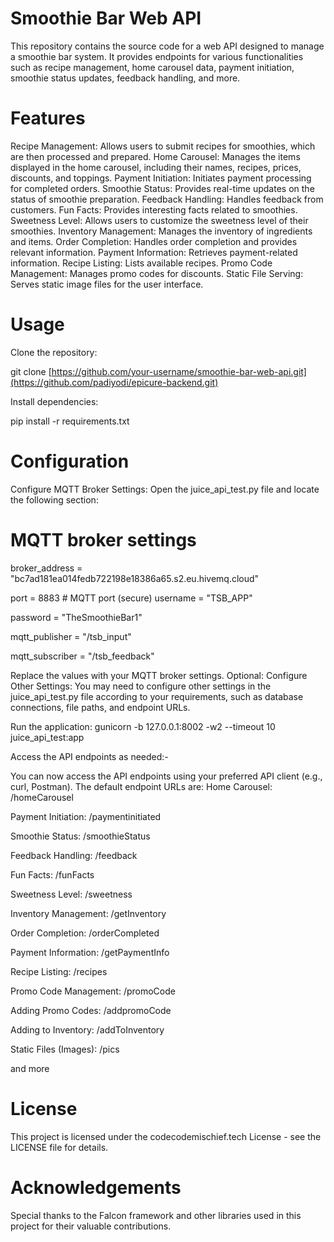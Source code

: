 # Smoothie Bar Web API

This repository contains the source code for a web API designed to manage a smoothie bar system. It provides endpoints for various functionalities such as recipe management, home carousel data, payment initiation, smoothie status updates, feedback handling, and more.

# Features

Recipe Management: Allows users to submit recipes for smoothies, which are then processed and prepared.
Home Carousel: Manages the items displayed in the home carousel, including their names, recipes, prices, discounts, and toppings.
Payment Initiation: Initiates payment processing for completed orders.
Smoothie Status: Provides real-time updates on the status of smoothie preparation.
Feedback Handling: Handles feedback from customers.
Fun Facts: Provides interesting facts related to smoothies.
Sweetness Level: Allows users to customize the sweetness level of their smoothies.
Inventory Management: Manages the inventory of ingredients and items.
Order Completion: Handles order completion and provides relevant information.
Payment Information: Retrieves payment-related information.
Recipe Listing: Lists available recipes.
Promo Code Management: Manages promo codes for discounts.
Static File Serving: Serves static image files for the user interface.

# Usage

Clone the repository: 

git clone [https://github.com/your-username/smoothie-bar-web-api.git](https://github.com/padiyodi/epicure-backend.git)

Install dependencies:

pip install -r requirements.txt

# Configuration

Configure MQTT Broker Settings:
Open the juice_api_test.py file and locate the following section:
# MQTT broker settings
broker_address = "bc7ad181ea014fedb722198e18386a65.s2.eu.hivemq.cloud"

port = 8883  # MQTT port (secure)
username = "TSB_APP"

password = "TheSmoothieBar1"

mqtt_publisher = "/tsb_input"

mqtt_subscriber = "/tsb_feedback"

Replace the values with your MQTT broker settings.
Optional: Configure Other Settings:
You may need to configure other settings in the juice_api_test.py file according to your requirements, such as database connections, file paths, and endpoint URLs.

Run the application:
gunicorn -b 127.0.0.1:8002 -w2 --timeout 10 juice_api_test:app

Access the API endpoints as needed:-

You can now access the API endpoints using your preferred API client (e.g., curl, Postman). The default endpoint URLs are:
Home Carousel: /homeCarousel

Payment Initiation: /paymentinitiated

Smoothie Status: /smoothieStatus

Feedback Handling: /feedback

Fun Facts: /funFacts

Sweetness Level: /sweetness

Inventory Management: /getInventory

Order Completion: /orderCompleted

Payment Information: /getPaymentInfo

Recipe Listing: /recipes

Promo Code Management: /promoCode

Adding Promo Codes: /addpromoCode

Adding to Inventory: /addToInventory

Static Files (Images): /pics

and more

# License

This project is licensed under the codecodemischief.tech License - see the LICENSE file for details.

# Acknowledgements

Special thanks to the Falcon framework and other libraries used in this project for their valuable contributions.


